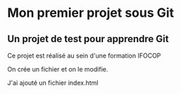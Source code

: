 # Mon premier projet sous Git

## Un projet de test pour apprendre Git

Ce projet est réalisé au sein d'une formation IFOCOP

On crée un fichier et on le modifie.

J'ai ajouté un fichier index.html